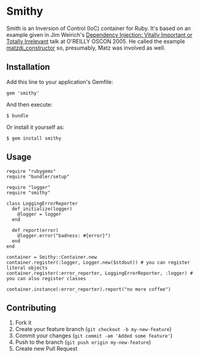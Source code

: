 # Smithy

Smith is an Inversion of Control (IoC) container for Ruby. It's based on an
example given in Jim Weirich's
[Dependency Injection: Vitally Important or Totally Irrelevant][ditalk]
talk at O'REILLY OSCON 2005. He called the example
[matzdi\_constructor][difile]
so, presumably, Matz was involved as well.

[ditalk]:http://onestepback.org/articles/depinj/
[difile]:http://onestepback.org/articles/depinj/matz/matzdi_constructor_rb.html

## Installation

Add this line to your application's Gemfile:

    gem 'smithy'

And then execute:

    $ bundle

Or install it yourself as:

    $ gem install smithy

## Usage

    require "rubygems"
    require "bundler/setup"

    require "logger"
    require "smithy"

    class LoggingErrorReporter
      def initialize(logger)
        @logger = logger
      end

      def report(error)
        @logger.error("badness: #{error}")
      end
    end

    container = Smithy::Container.new
    container.register(:logger, Logger.new($stdout)) # you can register literal objects
    container.register(:error_reporter, LoggingErrorReporter, :logger) # you can also register classes

    container.instance(:error_reporter).report("no more coffee")

## Contributing

1. Fork it
2. Create your feature branch (`git checkout -b my-new-feature`)
3. Commit your changes (`git commit -am 'Added some feature'`)
4. Push to the branch (`git push origin my-new-feature`)
5. Create new Pull Request

